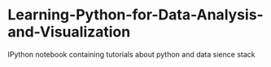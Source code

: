 # Learning-Python-for-Data-Analysis-and-Visualization
IPython notebook containing tutorials about python and data sience stack
